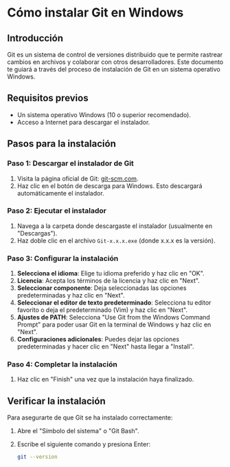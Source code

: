 # Cómo instalar Git en Windows

## Introducción
Git es un sistema de control de versiones distribuido que te permite rastrear cambios en archivos y colaborar con otros desarrolladores. Este documento te guiará a través del proceso de instalación de Git en un sistema operativo Windows.

## Requisitos previos
- Un sistema operativo Windows (10 o superior recomendado).
- Acceso a Internet para descargar el instalador.

## Pasos para la instalación

### Paso 1: Descargar el instalador de Git
1. Visita la página oficial de Git: [git-scm.com](https://git-scm.com).
2. Haz clic en el botón de descarga para Windows. Esto descargará automáticamente el instalador.

### Paso 2: Ejecutar el instalador
1. Navega a la carpeta donde descargaste el instalador (usualmente en "Descargas").
2. Haz doble clic en el archivo `Git-x.x.x.exe` (donde x.x.x es la versión).

### Paso 3: Configurar la instalación
1. **Selecciona el idioma**: Elige tu idioma preferido y haz clic en "OK".
2. **Licencia**: Acepta los términos de la licencia y haz clic en "Next".
3. **Seleccionar componente**: Deja seleccionadas las opciones predeterminadas y haz clic en "Next".
4. **Seleccionar el editor de texto predeterminado**: Selecciona tu editor favorito o deja el predeterminado (Vim) y haz clic en "Next".
5. **Ajustes de PATH**: Selecciona "Use Git from the Windows Command Prompt" para poder usar Git en la terminal de Windows y haz clic en "Next".
6. **Configuraciones adicionales**: Puedes dejar las opciones predeterminadas y hacer clic en "Next" hasta llegar a "Install".

### Paso 4: Completar la instalación
1. Haz clic en "Finish" una vez que la instalación haya finalizado.

## Verificar la instalación
Para asegurarte de que Git se ha instalado correctamente:
1. Abre el "Símbolo del sistema" o "Git Bash".
2. Escribe el siguiente comando y presiona Enter:

   ```bash
   git --version
